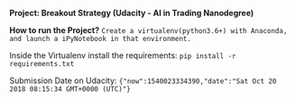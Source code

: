 **Project: Breakout Strategy (Udacity - AI in Trading Nanodegree)**


**How to run the Project?**
`Create a virtualenv(python3.6+) with Anaconda, and launch a iPyNotebook in that environment.
`

Inside the Virtualenv install the requirements:
`pip install -r requirements.txt`


Submission Date on Udacity:
`{"now":1540023334390,"date":"Sat Oct 20 2018 08:15:34 GMT+0000 (UTC)"}`